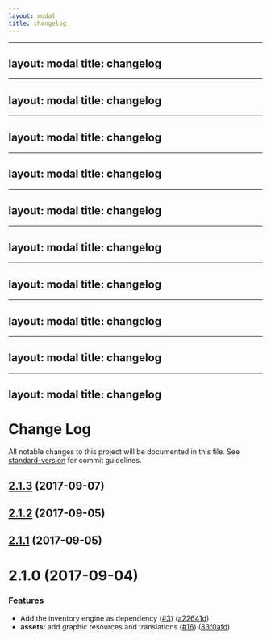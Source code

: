 ```yaml
---
layout: modal
title: changelog
---
```


---
layout: modal
title: changelog
---

---
layout: modal
title: changelog
---

---
layout: modal
title: changelog
---

---
layout: modal
title: changelog
---

---
layout: modal
title: changelog
---

---
layout: modal
title: changelog
---

---
layout: modal
title: changelog
---

---
layout: modal
title: changelog
---

---
layout: modal
title: changelog
---

---
layout: modal
title: changelog
---

# Change Log

All notable changes to this project will be documented in this file. See [standard-version](https://github.com/conventional-changelog/standard-version) for commit guidelines.

<a name="2.1.3"></a>
## [2.1.3](https://github.com/flyve-mdm/orion-glpi-plugin/compare/2.1.2...2.1.3) (2017-09-07)



<a name="2.1.2"></a>
## [2.1.2](https://github.com/flyve-mdm/orion-glpi-plugin/compare/2.1.1...2.1.2) (2017-09-05)



<a name="2.1.1"></a>
## [2.1.1](https://github.com/flyve-mdm/orion-glpi-plugin/compare/2.1.0...2.1.1) (2017-09-05)



<a name="2.1.0"></a>
# 2.1.0 (2017-09-04)


### Features

* Add the inventory engine as dependency ([#3](https://github.com/flyve-mdm/orion-glpi-plugin/issues/3)) ([a22641d](https://github.com/flyve-mdm/orion-glpi-plugin/commit/a22641d))
* **assets:** add graphic resources and translations  ([#16](https://github.com/flyve-mdm/orion-glpi-plugin/issues/16)) ([83f0afd](https://github.com/flyve-mdm/orion-glpi-plugin/commit/83f0afd))
